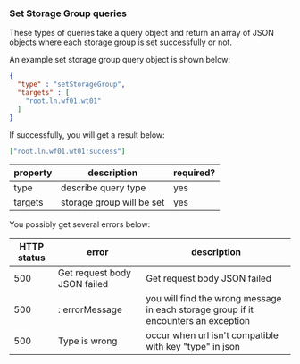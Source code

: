 <!--

    Licensed to the Apache Software Foundation (ASF) under one
    or more contributor license agreements.  See the NOTICE file
    distributed with this work for additional information
    regarding copyright ownership.  The ASF licenses this file
    to you under the Apache License, Version 2.0 (the
    "License"); you may not use this file except in compliance
    with the License.  You may obtain a copy of the License at
    
        http://www.apache.org/licenses/LICENSE-2.0
    
    Unless required by applicable law or agreed to in writing,
    software distributed under the License is distributed on an
    "AS IS" BASIS, WITHOUT WARRANTIES OR CONDITIONS OF ANY
    KIND, either express or implied.  See the License for the
    specific language governing permissions and limitations
    under the License.

-->
### Set Storage Group queries

These types of queries take a  query object and return an array of JSON objects where each storage group 
is set successfully or not.

An example set storage group query object is shown below:

```json
{
  "type" : "setStorageGroup",
  "targets" : [
    "root.ln.wf01.wt01"
  ]
}
```

If successfully, you will get a result below:

```json
["root.ln.wf01.wt01:success"]
```

| property | description | required? | 
| --- | --- | --- | 
| type | describe query type | yes | 
| targets | storage group will be set | yes | 

You possibly get several errors below:

| HTTP status | error | description |
| --- | --- | --- |
| 500 | Get request body JSON failed | Get request body JSON failed |
| 500 | <storage group> : errorMessage | you will find the wrong message in each storage group if it encounters an exception|
| 500 | Type is wrong | occur when url isn't compatible with key "type" in json |     